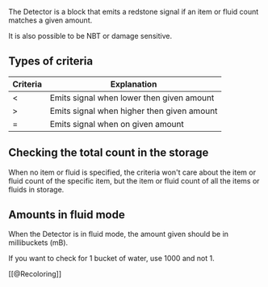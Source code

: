 The Detector is a block that emits a redstone signal if an item or fluid count matches a given amount.

It is also possible to be NBT or damage sensitive.

## Types of criteria

|Criteria|Explanation|
|--------|-----------|
|<|Emits signal when lower then given amount|
|>|Emits signal when higher then given amount|
|=|Emits signal when on given amount|

## Checking the total count in the storage
When no item or fluid is specified, the criteria won't care about the item or fluid count of the specific item, but the item or fluid count of all the items or fluids in storage.

## Amounts in fluid mode
When the Detector is in fluid mode, the amount given should be in millibuckets (mB).

If you want to check for 1 bucket of water, use 1000 and not 1.

[[@Recoloring]]